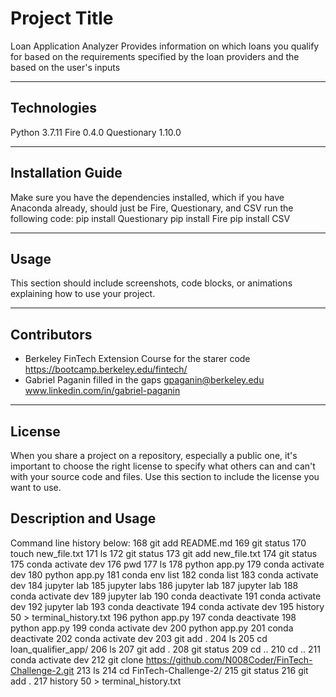 # Project Title

Loan Application Analyzer
    Provides information on which loans you qualify for based on the requirements specified by the loan providers and the based on the user's inputs

---

## Technologies

Python 3.7.11
Fire 0.4.0
Questionary 1.10.0


---

## Installation Guide

Make sure you have the dependencies installed, which if you have Anaconda already, should just be Fire, Questionary, and CSV
run the following code:
pip install Questionary
pip install Fire
pip install CSV

---

## Usage

This section should include screenshots, code blocks, or animations explaining how to use your project.

---

## Contributors

- Berkeley FinTech Extension Course for the starer code
    https://bootcamp.berkeley.edu/fintech/
- Gabriel Paganin filled in the gaps
    gpaganin@berkeley.edu
    www.linkedin.com/in/gabriel-paganin


---

## License

When you share a project on a repository, especially a public one, it's important to choose the right license to specify what others can and can't with your source code and files. Use this section to include the license you want to use.

## Description and Usage

Command line history below:
  168  git add README.md
  169  git status
  170  touch new_file.txt
  171  ls
  172  git status
  173  git add new_file.txt
  174  git status
  175  conda activate dev
  176  pwd
  177  ls
  178  python app.py
  179  conda activate dev
  180  python app.py
  181  conda env list
  182  conda list
  183  conda activate dev
  184  jupyter lab
  185  jupyter labs
  186  jupyter lab
  187  jupyter lab
  188  conda activate dev
  189  jupyter lab
  190  conda deactivate
  191  conda activate dev
  192  jupyter lab
  193  conda deactivate
  194  conda activate dev
  195  history 50 > terminal_history.txt
  196  python app.py
  197  conda deactivate
  198  python app.py
  199  conda activate dev
  200  python app.py
  201  conda deactivate
  202  conda activate dev
  203  git add .
  204  ls
  205  cd loan_qualifier_app/
  206  ls
  207  git add .
  208  git status
  209  cd ..
  210  cd ..
  211  conda activate dev
  212  git clone https://github.com/N008Coder/FinTech-Challenge-2.git
  213  ls
  214  cd FinTech-Challenge-2/
  215  git status
  216  git add .
  217  history 50 > terminal_history.txt

